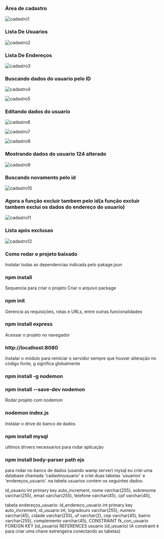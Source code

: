 ### Área de cadastro

![cadastro1](https://user-images.githubusercontent.com/112965050/193369164-802045ee-3010-4b4c-8732-cf88811f2530.png)

### Lista De Usuarios

![cadastro2](https://user-images.githubusercontent.com/112965050/193369165-dc0f4b90-fb38-449a-83c8-62bb83e6c67f.png)

### Lista De Endereços 

![cadastro3](https://user-images.githubusercontent.com/112965050/193369166-8e777118-2ca6-46a4-b34a-9ade966cf04b.png)

### Buscando dados do usuario pelo ID

![cadastro4](https://user-images.githubusercontent.com/112965050/193369167-24f92cf5-acb4-4fe6-9094-3f51ce457cbb.png)

![cadastro5](https://user-images.githubusercontent.com/112965050/193369172-70aabf26-fc9c-4ce8-a246-2f9b7cfbd80e.png)

### Editando dados do usuario

![cadastro6](https://user-images.githubusercontent.com/112965050/193369174-595275b3-100e-4a22-bb38-69256dd01c5b.png)

![cadastro7](https://user-images.githubusercontent.com/112965050/193369175-e521cbd8-f4fb-4ca3-a549-44dd268a6f3e.png)

![cadastro8](https://user-images.githubusercontent.com/112965050/193369176-67bbeaa3-78e4-438a-a3f8-cfa0726571ac.png)

### Mostrando dados do usuario 124 alterado

![cadastro9](https://user-images.githubusercontent.com/112965050/193369177-309c4466-8d4e-48a7-b1fd-af7aa138c937.png)

### Buscando novamento pelo id

![cadastro10](https://user-images.githubusercontent.com/112965050/193369178-00abc236-9604-460d-8df5-4d5e82e3df7c.png)

### Agora a função excluir tambem pelo id(a função excluir tambem exclui os dados do endereço do usuario)

![cadastro11](https://user-images.githubusercontent.com/112965050/193369179-18afc855-93b8-43ec-9d6b-42b827bb75b3.png)

### Lista após exclusao

![cadastro12](https://user-images.githubusercontent.com/112965050/193369180-eeb63398-0e31-4a62-958e-a2c877bc1007.png)




### Como rodar o projeto baixado


Instalar todas as dependencias indicada pelo pakage.json
### npm install

Sequencia para criar o projeto
Criar o arquivo package
### npm init

Gerencia as requisições, rotas e URLs, entre outras funcionalidades
### npm install express

Acessar o projeto no navegador 
### http://localhost:8080

Instalar o módulo para reiniciar o servidor sempre que houver alteração no código
fonte, g significa globalmente
### npm install -g nodemon
### npm install --save-dev nodemon

Rodar projeto com nodemon
### nodemon index.js


Instalar o drive do banco de dados 
### npm install mysql


ultimos drivers necessarios para rodar aplicação
### npm install body-parser path ejs

para rodar no banco de dados (usando wamp server) mysql eu criei uma database chamada 'cadastrousuario' e criei duas
tabelas 'usuarios' e 'endereços_usuario'.
na tabela usuarios contem os seguintes dados:

id_usuario int primary key auto_increment, 
nome varchar(255), 
sobrenome varchar(255), 
email varchar(255), 
telefone varchar(45), 
cpf varchar(45), 

tabela endereços_usuario:
id_endereco_usuario int primary key auto_increment,
id_usuario int, 
logradouro varchar(255), 
numero varchar(45), 
cidade varchar(255), 
uf varchar(2), 
cep varchar(45), 
bairro varchar(255), 
complemento varchar(45),
CONSTRAINT fk_con_usuario FOREIGN KEY (id_usuario) REFERENCES usuario (id_usuario) (A constraint é para criar uma chave estrengeira conectando as tabelas)

